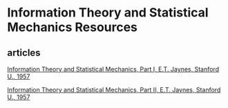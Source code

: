 # Information Theory and Statistical Mechanics Resources

## articles

[Information Theory and Statistical Mechanics, Part I, E.T. Jaynes, Stanford U., 1957](https://github.com/dimitarpg13/information_theory_and_statistical_mechanics/blob/main/literature/articles/Information_theory_and_statistical_mechanics_part1_Jaynes_1957.pdf)

[Information Theory and Statistical Mechanics, Part II, E.T. Jaynes, Stanford U., 1957](https://github.com/dimitarpg13/information_theory_and_statistical_mechanics/blob/main/literature/articles/Information_theory_and_statistical_mechanics_part2_Jaynes_1957.pdf)

